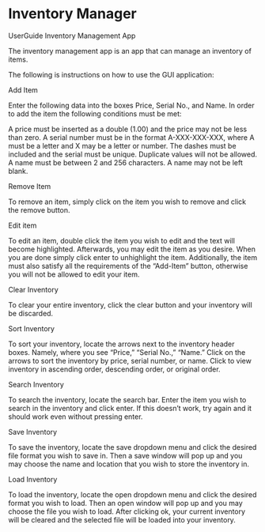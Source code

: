# Inventory Manager

UserGuide Inventory Management App

The inventory management app is an app that can manage an inventory of items. 

The following is instructions on how to use the GUI application:

  Add Item

Enter the following data into the boxes Price, Serial No., and Name.
In order to add the item the following conditions must be met:

A price must be inserted as a double (1.00) and the price may not be less than zero.
A serial number must be in the format A-XXX-XXX-XXX, where A must be a letter and X may be a letter or number. The dashes must be included and the serial must be unique. Duplicate values will not be allowed.
A name must be between 2 and 256 characters.
A name may not be left blank.

  Remove Item

To remove an item, simply click on the item you wish to remove and click the remove button.

  Edit item

To edit an item, double click the item you wish to edit and the text will become highlighted. Afterwards, you may edit the item as you desire. When you are done simply click enter to unhighlight the item. Additionally, the item must also satisfy all the requirements of the “Add-Item” button, otherwise you will not be allowed to edit your item.

  Clear Inventory

To clear your entire inventory, click the clear button and your inventory will be discarded.

  Sort Inventory

To sort your inventory, locate the arrows next to the inventory header boxes. Namely, where you see “Price,” “Serial No.,” “Name.” Click on the arrows to sort the inventory by price, serial number, or name. Click to view inventory in ascending order, descending order, or original order.

  Search Inventory

To search the inventory, locate the search bar. Enter the item you wish to search in the inventory and click enter. If this doesn’t work, try again and it should work even without pressing enter.

  Save Inventory

To save the inventory, locate the save dropdown menu and click the desired file format you wish to save in. Then a save window will pop up and you may choose the name and location that you wish to store the inventory in.

  Load Inventory

To load the inventory, locate the open dropdown menu and click the desired format you wish to load. Then an open window will pop up and you may choose the file you wish to load. After clicking ok, your current inventory will be cleared and the selected file will be loaded into your inventory.
